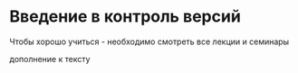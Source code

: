 # Введение в контроль версий
Чтобы хорошо учиться - необходимо смотреть все лекции и семинары


дополнение к тексту